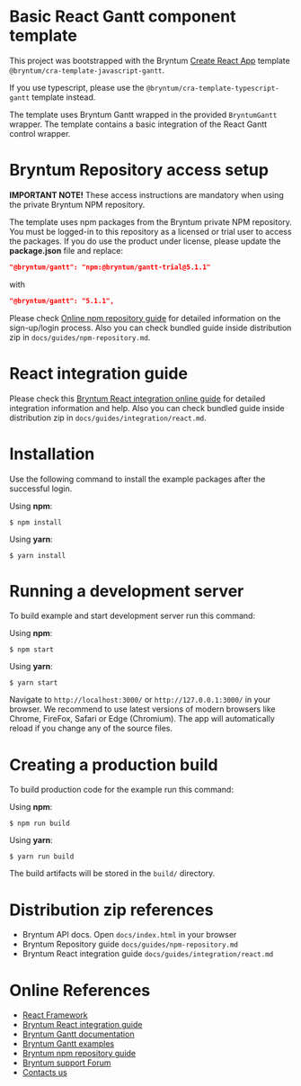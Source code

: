 # Basic React Gantt component template

This project was bootstrapped with the Bryntum [Create React App](https://github.com/facebook/create-react-app)
template `@bryntum/cra-template-javascript-gantt`.

If you use typescript, please use the `@bryntum/cra-template-typescript-gantt` template instead.

The template uses Bryntum Gantt wrapped in the provided `BryntumGantt` wrapper.
The template contains a basic integration of the React Gantt control wrapper.

# Bryntum Repository access setup

**IMPORTANT NOTE!** These access instructions are mandatory when using the private Bryntum NPM repository.

The template uses npm packages from the Bryntum private NPM repository. You must be logged-in to this repository as a
licensed or trial user to access the packages.
If you do use the product under license, please update the **package.json** file and replace:

```json
"@bryntum/gantt": "npm:@bryntum/gantt-trial@5.1.1"
```

with

```json
"@bryntum/gantt": "5.1.1",
```

Please check [Online npm repository guide](https://bryntum.com/docs/gantt/guide/gantt/npm-repository/)
for detailed information on the sign-up/login process. Also you can check bundled guide inside distribution zip
in `docs/guides/npm-repository.md`.

# React integration guide

Please check this
[Bryntum React integration online guide](https://bryntum.com/docs/gantt/guide/gantt/integration/react)
for detailed integration information and help. Also you can check bundled guide inside distribution zip
in `docs/guides/integration/react.md`.

# Installation

Use the following command to install the example packages after the successful login.

Using **npm**:

```shell
$ npm install
```

Using **yarn**:

```shell
$ yarn install
```

# Running a development server

To build example and start development server run this command:

Using **npm**:

```shell
$ npm start
```

Using **yarn**:

```shell
$ yarn start
```

Navigate to `http://localhost:3000/` or `http://127.0.0.1:3000/` in your browser. We recommend to use latest versions of
modern browsers like Chrome, FireFox, Safari or Edge (Chromium). The app will automatically reload if you change any of
the source files.

# Creating a production build

To build production code for the example run this command:

Using **npm**:

```shell
$ npm run build
```

Using **yarn**:

```shell
$ yarn run build
```

The build artifacts will be stored in the `build/` directory.

# Distribution zip references

* Bryntum API docs. Open `docs/index.html` in your browser
* Bryntum Repository guide `docs/guides/npm-repository.md`
* Bryntum React integration guide `docs/guides/integration/react.md`

# Online References

* [React Framework](https://github.com/facebook/create-react-app)
* [Bryntum React integration guide](https://bryntum.com/docs/gantt/guide/gantt/integration/react/)
* [Bryntum Gantt documentation](https://bryntum.com/docs/gantt/)
* [Bryntum Gantt examples](https://bryntum.com/examples/gantt/)
* [Bryntum npm repository guide](https://bryntum.com/docs/gantt/guide/gantt/npm-repository/)
* [Bryntum support Forum](https://bryntum.com/forum/)
* [Contacts us](https://bryntum.com/contact/)
